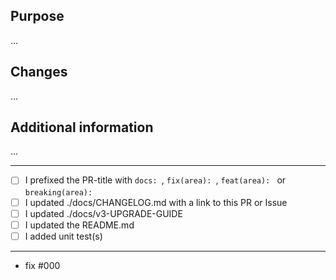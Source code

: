 <!-- Thanks for contributing! -->

## Purpose
...

## Changes
...

## Additional information
...


___

<!-- Mark what you have done, Remove unnecessary ones. Add new tasks that may fit (like TODO's) -->
- [ ] I prefixed the PR-title with `docs: `, `fix(area): `, `feat(area): ` or `breaking(area): `
- [ ] I updated ./docs/CHANGELOG.md with a link to this PR or Issue
- [ ] I updated ./docs/v3-UPGRADE-GUIDE
- [ ] I updated the README.md
- [ ] I added unit test(s)

___

<!-- Add a `- fix #_NUMBER_` line for every PR/Issue this PR solves. Do not comma separate them -->
- fix #000

